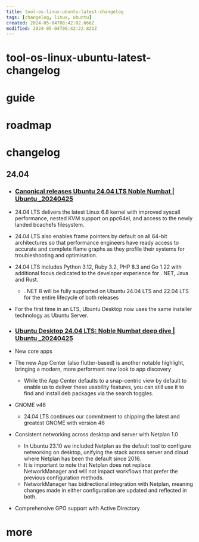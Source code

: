 ```yaml
---
title: tool-os-linux-ubuntu-latest-changelog
tags: [changelog, linux, ubuntu]
created: 2024-05-04T08:42:02.666Z
modified: 2024-05-04T08:42:22.821Z
---
```


# tool-os-linux-ubuntu-latest-changelog

# guide

# roadmap

# changelog

## 24.04

- ### [Canonical releases Ubuntu 24.04 LTS Noble Numbat | Ubuntu _20240425](https://ubuntu.com/blog/canonical-releases-ubuntu-24-04-noble-numbat)
- 24.04 LTS delivers the latest Linux 6.8 kernel with improved syscall performance, nested KVM support on ppc64el, and access to the newly landed bcachefs filesystem.
- 24.04 LTS also enables frame pointers by default on all 64-bit architectures so that performance engineers have ready access to accurate and complete flame graphs as they profile their systems for troubleshooting and optimisation.
- 24.04 LTS includes Python 3.12, Ruby 3.2, PHP 8.3 and Go 1.22 with additional focus dedicated to the developer experience for . NET, Java and Rust.
  - . NET 8 will be fully supported on Ubuntu 24.04 LTS and 22.04 LTS for the entire lifecycle of both releases
- For the first time in an LTS, Ubuntu Desktop now uses the same installer technology as Ubuntu Server. 

- ### [Ubuntu Desktop 24.04 LTS: Noble Numbat deep dive | Ubuntu _20240425](https://ubuntu.com/blog/ubuntu-desktop-24-04-noble-numbat-deep-dive)
- New core apps
- The new App Center (also flutter-based) is another notable highlight, bringing a modern, more performant new look to app discovery 
  - While the App Center defaults to a snap-centric view by default to enable us to deliver these usability features, you can still use it to find and install deb packages via the search toggles.
- GNOME v46
  - 24.04 LTS continues our commitment to shipping the latest and greatest GNOME with version 46
- Consistent networking across desktop and server with Netplan 1.0
  - In Ubuntu 23.10 we included Netplan as the default tool to configure networking on desktop, unifying the stack across server and cloud where Netplan has been the default since 2016. 
  - It is important to note that Netplan does not replace NetworkManager and will not impact workflows that prefer the previous configuration methods. 
  - NetworkManager has bidirectional integration with Netplan, meaning changes made in either configuration are updated and reflected in both.
- Comprehensive GPO support with Active Directory
# more
